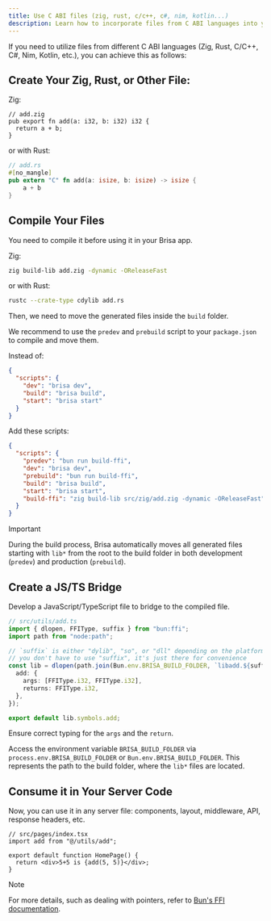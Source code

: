 ```yaml
---
title: Use C ABI files (zig, rust, c/c++, c#, nim, kotlin...)
description: Learn how to incorporate files from C ABI languages into your server files.
---
```


If you need to utilize files from different C ABI languages (Zig, Rust, C/C++, C#, Nim, Kotlin, etc.), you can achieve this as follows:

## Create Your Zig, Rust, or Other File:

Zig:

```zig filename="src/utils/add.zig"
// add.zig
pub export fn add(a: i32, b: i32) i32 {
  return a + b;
}
```

or with Rust:

```rs filename="src/utils/add.rs"
// add.rs
#[no_mangle]
pub extern "C" fn add(a: isize, b: isize) -> isize {
    a + b
}
```

## Compile Your Files

You need to compile it before using it in your Brisa app.

Zig:

```sh
zig build-lib add.zig -dynamic -OReleaseFast
```

or with Rust:

```sh
rustc --crate-type cdylib add.rs
```

Then, we need to move the generated files inside the `build` folder.

We recommend to use the `predev` and `prebuild` script to your `package.json` to compile and move them.

Instead of:

```json
{
  "scripts": {
    "dev": "brisa dev",
    "build": "brisa build",
    "start": "brisa start"
  }
}
```

Add these scripts:

```json
{
  "scripts": {
    "predev": "bun run build-ffi",
    "dev": "brisa dev",
    "prebuild": "bun run build-ffi",
    "build": "brisa build",
    "start": "brisa start",
    "build-ffi": "zig build-lib src/zig/add.zig -dynamic -OReleaseFast"
  }
}
```

> [!IMPORTANT]
>
> During the build process, Brisa automatically moves all generated files starting with `lib*` from the root to the build folder in both development (`predev`) and production (`prebuild`).

## Create a JS/TS Bridge

Develop a JavaScript/TypeScript file to bridge to the compiled file.

```ts filename="src/utils/add.ts"
// src/utils/add.ts
import { dlopen, FFIType, suffix } from "bun:ffi";
import path from "node:path";

// `suffix` is either "dylib", "so", or "dll" depending on the platform
// you don't have to use "suffix", it's just there for convenience
const lib = dlopen(path.join(Bun.env.BRISA_BUILD_FOLDER, `libadd.${suffix}`), {
  add: {
    args: [FFIType.i32, FFIType.i32],
    returns: FFIType.i32,
  },
});

export default lib.symbols.add;
```

Ensure correct typing for the `args` and the `return`.

Access the environment variable `BRISA_BUILD_FOLDER` via `process.env.BRISA_BUILD_FOLDER` or `Bun.env.BRISA_BUILD_FOLDER`. This represents the path to the build folder, where the `lib*` files are located.

## Consume it in Your Server Code

Now, you can use it in any server file: components, layout, middleware, API, response headers, etc.

```tsx filename="src/pages/index.tsx"
// src/pages/index.tsx
import add from "@/utils/add";

export default function HomePage() {
  return <div>5+5 is {add(5, 5)}</div>;
}
```

> [!NOTE]
>
> For more details, such as dealing with pointers, refer to [Bun's FFI documentation](https://bun.sh/docs/api/ffi).
